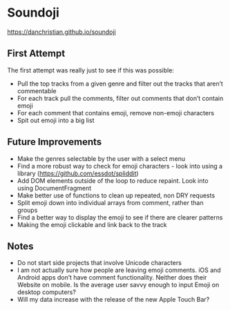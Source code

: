 # Soundoji

https://danchristian.github.io/soundoji

## First Attempt

The first attempt was really just to see if this was possible:

- Pull the top tracks from a given genre and filter out the tracks that aren’t commentable
- For each track pull the comments, filter out comments that don’t contain emoji
- For each comment that contains emoji, remove non-emoji characters 
- Spit out emoji into a big list

## Future Improvements 

- Make the genres selectable by the user with a select menu
- Find a more robust way to check for emoji characters - look into using a library (https://github.com/essdot/spliddit)
- Add DOM elements outside of the loop to reduce repaint. Look into using DocumentFragment
- Make better use of functions to clean up repeated, non DRY requests
- Split emoji down into individual arrays from comment, rather than groups
- Find a better way to display the emoji to see if there are clearer patterns
- Making the emoji clickable and link back to the track

## Notes
- Do not start side projects that involve Unicode characters
- I am not actually sure how people are leaving emoji comments. iOS and Android apps don’t have comment functionality. Neither does their Website on mobile. Is the average user savvy enough to input Emoji on desktop computers? 
- Will my data increase with the release of the new Apple Touch Bar?
